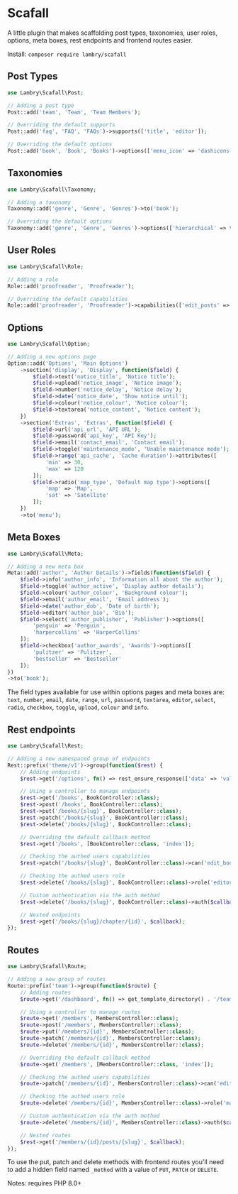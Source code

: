 # Scafall

A little plugin that makes scaffolding post types, taxonomies, user roles, options, meta boxes, rest endpoints and frontend routes easier.

Install: `composer require lambry/scafall`

## Post Types

```php
use Lambry\Scafall\Post;

// Adding a post type
Post::add('team', 'Team', 'Team Members');

// Overriding the default supports
Post::add('faq', 'FAQ', 'FAQs')->supports(['title', 'editor']);

// Overriding the default options
Post::add('book', 'Book', 'Books')->options(['menu_icon' => 'dashicons-book']);
```

## Taxonomies

```php
use Lambry\Scafall\Taxonomy;

// Adding a taxonomy
Taxonomy::add('genre', 'Genre', 'Genres')->to('book');

// Overriding the default options
Taxonomy::add('genre', 'Genre', 'Genres')->options(['hierarchical' => true])->to('book');
```

## User Roles

```php
use Lambry\Scafall\Role;

// Adding a role
Role::add('proofreader', 'Proofreader');

// Overriding the default capabilities
Role::add('proofreader', 'Proofreader')->capabilities(['edit_posts' => true]);
```

## Options

```php
use Lambry\Scafall\Option;

// Adding a new options page
Option::add('Options', 'Main Options')
	->section('display', 'Display', function($field) {
		$field->text('notice_title', 'Notice title');
		$field->upload('notice_image', 'Notice image');
		$field->number('notice_delay', 'Notice delay');
		$field->date('notice_date', 'Show notice until');
		$field->colour('notice_colour', 'Notice colour');
		$field->textarea('notice_content', 'Notice content');
	})
	->section('Extras', 'Extras', function($field) {
		$field->url('api_url', 'API URL');
		$field->password('api_key', 'API Key');
		$field->email('contact_email', 'Contact email');
		$field->toggle('maintenance_mode', 'Unable maintenance mode');
		$field->range('api_cache', 'Cache duration')->attributes([
			'min' => 30,
			'max' => 120
		]);
		$field->radio('map_type', 'Default map type')->options([
			'map' => 'Map',
			'sat' => 'Satellite'
		]);
	})
	->to('menu');
```

## Meta Boxes

```php
use Lambry\Scafall\Meta;

// Adding a new meta box
Meta::add('author', 'Author Details')->fields(function($field) {
	$field->info('author_info', 'Information all about the author');
	$field->toggle('author_active', 'Display author details');
	$field->colour('author_colour', 'Background colour');
	$field->email('author_email', 'Email address');
	$field->date('author_dob', 'Date of birth');
	$field->editor('author_bio', 'Bio');
	$field->select('author_publisher', 'Publisher')->options([
		'penguin' => 'Penguin',
		'harpercollins' => 'HarperCollins'
	]);
	$field->checkbox('author_awards', 'Awards')->options([
		'pulitzer' => 'Pulitzer',
		'bestseller' => 'Bestseller'
	]);
})
->to('book');
```

The field types available for use within options pages and meta boxes are: `text`, `number`, `email`, `date`, `range`, `url`, `password`, `textarea`, `editor`, `select`, `radio`, `checkbox`, `toggle`, `upload`, `colour` and `info`.

## Rest endpoints

```php
use Lambry\Scafall\Rest;

// Adding a new namespaced group of endpoints
Rest::prefix('theme/v1')->group(function($rest) {
	// Adding endpoints
	$rest->get('/options', fn() => rest_ensure_response(['data' => 'value']));

	// Using a controller to manage endpoints
	$rest->get('/books', BookController::class);
	$rest->post('/books', BookController::class);
	$rest->put('/books/{slug}', BookController::class);
	$rest->patch('/books/{slug}', BookController::class);
	$rest->delete('/books/{slug}', BookController::class);

	// Overriding the default callback method
	$rest->get('/books', [BookController::class, 'index']);

	// Checking the authed users capabilities
	$rest->patch('/books/{slug}', BookController::class)->can('edit_book');

	// Checking the authed users role
	$rest->delete('/books/{slug}', BookController::class)->role('editor');

	// Custom authentication via the auth method
	$rest->delete('/books/{slug}', BookController::class)->auth($callback);

	// Nested endpoints
	$rest->get('/books/{slug}/chapter/{id}', $callback);
});
```

## Routes

```php
use Lambry\Scafall\Route;

// Adding a new group of routes
Route::prefix('team')->group(function($route) {
	// Adding routes
	$route->get('/dashboard', fn() => get_template_directory() . '/team/dashboard.php');

	// Using a controller to manage routes
	$route->get('/members', MembersController::class);
	$route->post('/members', MembersController::class);
	$route->put('/members/{id}', MembersController::class);
	$route->patch('/members/{id}', MembersController::class);
	$route->delete('/members/{id}', MembersController::class);

	// Overriding the default callback method
	$route->get('/members', [MembersController::class, 'index']);

	// Checking the authed users capabilities
	$route->patch('/members/{id}', MembersController::class)->can('edit_member');

	// Checking the authed users role
	$route->delete('/members/{id}', MembersController::class)->role('manager');

	// Custom authentication via the auth method
	$route->delete('/members/{id}', MembersController::class)->auth($callback);

	// Nested routes
	$rest->get('/members/{id}/posts/{slug}', $callback);
});
```

To use the put, patch and delete methods with frontend routes you'll need to add a hidden field named `_method` with a value of `PUT`, `PATCH` or `DELETE`.

Notes: requires PHP 8.0+

